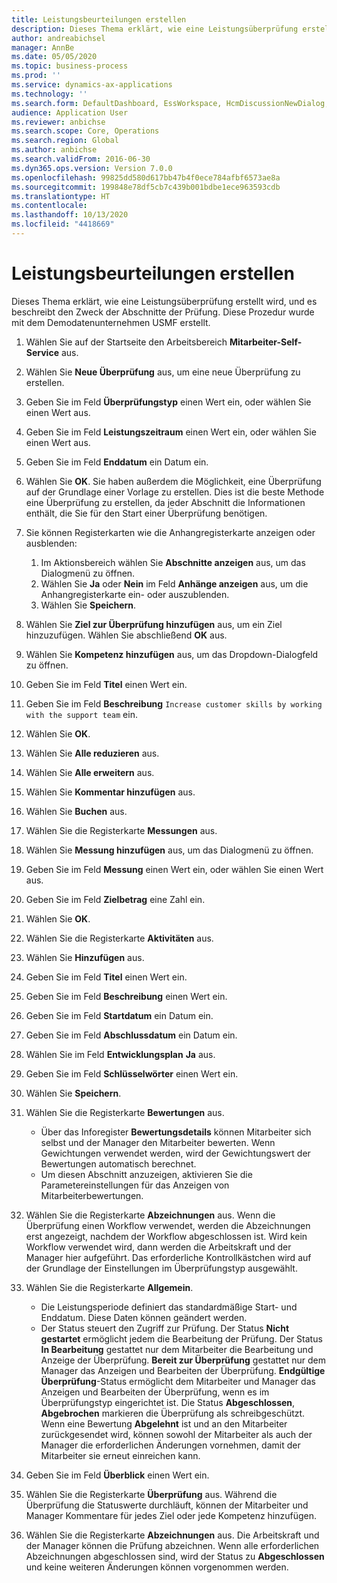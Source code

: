 ```yaml
---
title: Leistungsbeurteilungen erstellen
description: Dieses Thema erklärt, wie eine Leistungsüberprüfung erstellt wird, und es beschreibt den Zweck der Abschnitte der Prüfung.
author: andreabichsel
manager: AnnBe
ms.date: 05/05/2020
ms.topic: business-process
ms.prod: ''
ms.service: dynamics-ax-applications
ms.technology: ''
ms.search.form: DefaultDashboard, EssWorkspace, HcmDiscussionNewDialog, HcmDiscussion, HcmDiscussionChangeSettings, HcmDiscussionAddGoalDialog, HcmTopicCreate, HcmMeasurementDetailDialog, HcmPerfJournalAdd, HcmEmployeeDevelopmentWorkspace
audience: Application User
ms.reviewer: anbichse
ms.search.scope: Core, Operations
ms.search.region: Global
ms.author: anbichse
ms.search.validFrom: 2016-06-30
ms.dyn365.ops.version: Version 7.0.0
ms.openlocfilehash: 99825dd580d617bb47b4f0ece784afbf6573ae8a
ms.sourcegitcommit: 199848e78df5cb7c439b001bdbe1ece963593cdb
ms.translationtype: HT
ms.contentlocale: 
ms.lasthandoff: 10/13/2020
ms.locfileid: "4418669"
---
```

# <a name="create-performance-reviews"></a>Leistungsbeurteilungen erstellen


Dieses Thema erklärt, wie eine Leistungsüberprüfung erstellt wird, und es beschreibt den Zweck der Abschnitte der Prüfung. Diese Prozedur wurde mit dem Demodatenunternehmen USMF erstellt.

1. Wählen Sie auf der Startseite den Arbeitsbereich **Mitarbeiter-Self-Service** aus.
2. Wählen Sie **Neue Überprüfung** aus, um eine neue Überprüfung zu erstellen.
3. Geben Sie im Feld **Überprüfungstyp** einen Wert ein, oder wählen Sie einen Wert aus.
4. Geben Sie im Feld **Leistungszeitraum** einen Wert ein, oder wählen Sie einen Wert aus.
5. Geben Sie im Feld **Enddatum** ein Datum ein.
6. Wählen Sie **OK**. Sie haben außerdem die Möglichkeit, eine Überprüfung auf der Grundlage einer Vorlage zu erstellen. Dies ist die beste Methode eine Überprüfung zu erstellen, da jeder Abschnitt die Informationen enthält, die Sie für den Start einer Überprüfung benötigen.  
7. Sie können Registerkarten wie die Anhangregisterkarte anzeigen oder ausblenden:

    1. Im Aktionsbereich wählen Sie **Abschnitte anzeigen** aus, um das Dialogmenü zu öffnen.
    1. Wählen Sie **Ja** oder **Nein** im Feld **Anhänge anzeigen** aus, um die Anhangregisterkarte ein- oder auszublenden.
    1. Wählen Sie **Speichern**.

8. Wählen Sie **Ziel zur Überprüfung hinzufügen** aus, um ein Ziel hinzuzufügen. Wählen Sie abschließend **OK** aus.
9. Wählen Sie **Kompetenz hinzufügen** aus, um das Dropdown-Dialogfeld zu öffnen.
10. Geben Sie im Feld **Titel** einen Wert ein.
11. Geben Sie im Feld **Beschreibung** `Increase customer skills by working with the support team` ein.
12. Wählen Sie **OK**.
13. Wählen Sie **Alle reduzieren** aus.
14. Wählen Sie **Alle erweitern** aus.
15. Wählen Sie **Kommentar hinzufügen** aus.
16. Wählen Sie **Buchen** aus.
17. Wählen Sie die Registerkarte **Messungen** aus.
18. Wählen Sie **Messung hinzufügen** aus, um das Dialogmenü zu öffnen.
19. Geben Sie im Feld **Messung** einen Wert ein, oder wählen Sie einen Wert aus.
26. Geben Sie im Feld **Zielbetrag** eine Zahl ein.
20. Wählen Sie **OK**.
21. Wählen Sie die Registerkarte **Aktivitäten** aus.
22. Wählen Sie **Hinzufügen** aus.
23. Geben Sie im Feld **Titel** einen Wert ein.
24. Geben Sie im Feld **Beschreibung** einen Wert ein.
25. Geben Sie im Feld **Startdatum** ein Datum ein.
26. Geben Sie im Feld **Abschlussdatum** ein Datum ein.
27. Wählen Sie im Feld **Entwicklungsplan** **Ja** aus.
28. Geben Sie im Feld **Schlüsselwörter** einen Wert ein.
29. Wählen Sie **Speichern**.
30. Wählen Sie die Registerkarte **Bewertungen** aus.  

    - Über das Inforegister **Bewertungsdetails** können Mitarbeiter sich selbst und der Manager den Mitarbeiter bewerten. Wenn Gewichtungen verwendet werden, wird der Gewichtungswert der Bewertungen automatisch berechnet.  
    - Um diesen Abschnitt anzuzeigen, aktivieren Sie die Parametereinstellungen für das Anzeigen von Mitarbeiterbewertungen.  

31. Wählen Sie die Registerkarte **Abzeichnungen** aus. Wenn die Überprüfung einen Workflow verwendet, werden die Abzeichnungen erst angezeigt, nachdem der Workflow abgeschlossen ist. Wird kein Workflow verwendet wird, dann werden die Arbeitskraft und der Manager hier aufgeführt. Das erforderliche Kontrollkästchen wird auf der Grundlage der Einstellungen im Überprüfungstyp ausgewählt.  
32. Wählen Sie die Registerkarte **Allgemein**.

    - Die Leistungsperiode definiert das standardmäßige Start- und Enddatum. Diese Daten können geändert werden.  
    - Der Status steuert den Zugriff zur Prüfung. Der Status **Nicht gestartet** ermöglicht jedem die Bearbeitung der Prüfung. Der Status **In Bearbeitung** gestattet nur dem Mitarbeiter die Bearbeitung und Anzeige der Überprüfung. **Bereit zur Überprüfung** gestattet nur dem Manager das Anzeigen und Bearbeiten der Überprüfung. **Endgültige Überprüfung**-Status ermöglicht dem Mitarbeiter und Manager das Anzeigen und Bearbeiten der Überprüfung, wenn es im Überprüfungstyp eingerichtet ist. Die Status **Abgeschlossen**, **Abgebrochen** markieren die Überprüfung als schreibgeschützt. Wenn eine Bewertung **Abgelehnt** ist und an den Mitarbeiter zurückgesendet wird, können sowohl der Mitarbeiter als auch der Manager die erforderlichen Änderungen vornehmen, damit der Mitarbeiter sie erneut einreichen kann.

33. Geben Sie im Feld **Überblick** einen Wert ein.
34. Wählen Sie die Registerkarte **Überprüfung** aus. Während die Überprüfung die Statuswerte durchläuft, können der Mitarbeiter und Manager Kommentare für jedes Ziel oder jede Kompetenz hinzufügen.  
35. Wählen Sie die Registerkarte **Abzeichnungen** aus. Die Arbeitskraft und der Manager können die Prüfung abzeichnen. Wenn alle erforderlichen Abzeichnungen abgeschlossen sind, wird der Status zu **Abgeschlossen** und keine weiteren Änderungen können vorgenommen werden.  

